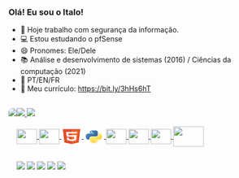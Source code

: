 ### Olá! Eu sou o Italo! 

- 🔭 Hoje trabalho com segurança da informação.
- 💻 Estou estudando o pfSense 
- 😄 Pronomes: Ele/Dele <br>
- 📚 Análise e desenvolvimento de sistemas (2016) / Ciências da computação (2021)
- 📏 PT/EN/FR
- 📓 Meu currículo: https://bit.ly/3hHs6hT
 
##

<img align="left" height="330" style="border-radius:50px;" src="https://media.discordapp.net/attachments/482737078606626838/901506350209699871/tanatos.png?width=540&height=602">

<div align="centerleft">
  <a href="https://github.com/newitalo">
  <img height="180em" src="https://github-readme-stats.vercel.app/api?username=newitalo&show_icons=true&theme=dracula&include_all_commits=true&count_private=true"/>
    
<img height="180em" src="https://github-readme-stats.vercel.app/api/top-langs/?username=newitalo&layout=compact&langs_count=7&theme=dracula"/>  

</div>
  
 
<div style="display: inline_block"><br>
   
 <img align="center" height="30" width="40" src="https://cdn.jsdelivr.net/gh/devicons/devicon/icons/photoshop/photoshop-line.svg">
 <img align="center" height="30" width="40" src="https://cdn.jsdelivr.net/gh/devicons/devicon/icons/c/c-line.svg">
 <img align="center" height="30" width="40" src="https://raw.githubusercontent.com/devicons/devicon/master/icons/html5/html5-original.svg">
 <img align="center" height="30" width="40" src="https://raw.githubusercontent.com/devicons/devicon/master/icons/python/python-original.svg">
 <img align="center" height="30" width="40" src="https://cdn.jsdelivr.net/gh/devicons/devicon/icons/pycharm/pycharm-original.svg">
 <img align="center" height="30" width="40" src="https://cdn.jsdelivr.net/gh/devicons/devicon/icons/ubuntu/ubuntu-plain.svg">
 <img align="center" height="30" width="40" src="https://cdn.jsdelivr.net/gh/devicons/devicon/icons/msdos/msdos-original.svg">
 <img align="center" height="40" width="60" src="https://cdn.jsdelivr.net/gh/devicons/devicon/icons/arduino/arduino-original.svg">
  
 </div>
  
  
##  
<div> 
  <a href = "mailto:newitalo20@gmail.com"><img src="https://img.shields.io/badge/-Gmail-%23333?style=for-the-badge&logo=gmail&logoColor=white" target="_blank"></a>
  <a href="https://www.linkedin.com/in/italo-matheus-969652220/" target="_blank"><img src="https://img.shields.io/badge/-LinkedIn-%230077B5?style=for-the-badge&logo=linkedin&logoColor=white" target="_blank"></a> 
  <a href="https://discord.gg/uTNKpk47Pc" target="_blank"><img src="https://img.shields.io/badge/Discord-7289DA?style=for-the-badge&logo=discord&logoColor=white" target="_blank"></a>
   <a href="https://www.twitch.tv/xdthanatosx" target="_blank"><img src="https://img.shields.io/badge/Twitch-9146FF?style=for-the-badge&logo=twitch&logoColor=white" target="_blank"></a>  
    <a href="https://instagram.com/italomaya" target="_blank"><img src="https://img.shields.io/badge/-Instagram-%23E4405F?style=for-the-badge&logo=instagram&logoColor=white" target="_blank"></a>

  
  


  
  

  
  
  
  
